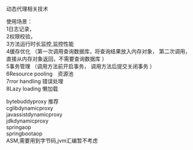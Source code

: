 动态代理相关技术<br>

使用场景：<br>
1日志记录，<br>
2权限校验，<br>
3方法运行时长监控,监控性能<br>
4缓存优化 （第一次调用查询数据库，将查询结果放入内存对象， 第二次调用， 直接从内存对象返回，不需要查询数据库 ）<br>
5事务管理 （调用方法前开启事务， 调用方法后提交关闭事务 ）<br>
6Resource pooling　资源池<br>
7rror handling 错误处理<br>
8Lazy loading 懒加载<br>

bytebuddyproxy 推荐<br>
cglibdynamicproxy<br>
javassistdynamicproxy<br>
jdkdynamicproxy<br>
springaop<br>
springbootaop<br>
ASM,需要用到字节码,jvm汇编暂不考虑<br>
